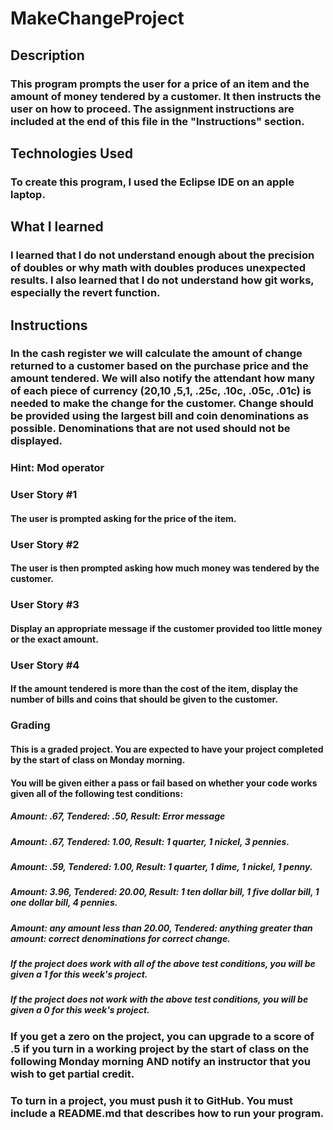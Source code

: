 # MakeChangeProject

## Description
### This program prompts the user for a price of an item and the amount of money tendered by a customer. It then instructs the user on how to proceed. The assignment instructions are included at the end of this file in the "Instructions" section. 

## Technologies Used
### To create this program, I used the Eclipse IDE on an apple laptop.

## What I learned
### I learned that I do not understand enough about the precision of doubles or why math with doubles produces unexpected results. I also learned that I do not understand how git works, especially the revert function.

## Instructions
### In the cash register we will calculate the amount of change returned to a customer based on the purchase price and the amount tendered. We will also notify the attendant how many of each piece of currency ($20 ,$10 ,$5 ,$1, .25c, .10c, .05c, .01c) is needed to make the change for the customer. Change should be provided using the largest bill and coin denominations as possible. Denominations that are not used should not be displayed.

### Hint: Mod operator

### User Story #1
#### The user is prompted asking for the price of the item.

### User Story #2
#### The user is then prompted asking how much money was tendered by the customer.

### User Story #3
#### Display an appropriate message if the customer provided too little money or the exact amount.

### User Story #4
#### If the amount tendered is more than the cost of the item, display the number of bills and coins that should be given to the customer.

### Grading
#### This is a graded project. You are expected to have your project completed by the start of class on Monday morning.

#### You will be given either a pass or fail based on whether your code works given all of the following test conditions:

##### Amount: .67, Tendered: .50, Result: Error message
##### Amount: .67, Tendered: 1.00, Result: 1 quarter, 1 nickel, 3 pennies.
##### Amount: .59, Tendered: 1.00, Result: 1 quarter, 1 dime, 1 nickel, 1 penny.
##### Amount: 3.96, Tendered: 20.00, Result: 1 ten dollar bill, 1 five dollar bill, 1 one dollar bill, 4 pennies.
##### Amount: any amount less than 20.00, Tendered: anything greater than amount: correct denominations for correct change.
##### If the project does work with all of the above test conditions, you will be given a 1 for this week's project.

##### If the project does not work with the above test conditions, you will be given a 0 for this week's project.

### If you get a zero on the project, you can upgrade to a score of .5 if you turn in a working project by the start of class on the following Monday morning AND notify an instructor that you wish to get partial credit.

### To turn in a project, you must push it to GitHub. You must include a README.md that describes how to run your program.


